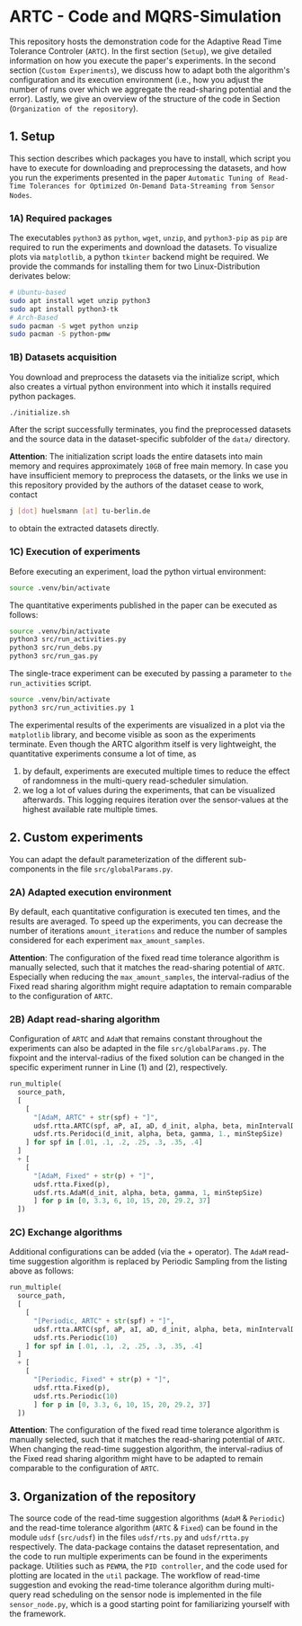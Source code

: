 # ARTC - Code and MQRS-Simulation
This repository hosts the demonstration code for the Adaptive Read Time Tolerance Controler (`ARTC`).
In the first section (`Setup`), we give detailed information on how you execute the paper's experiments.
In the second section (`Custom Experiments`), we discuss how to adapt both the algorithm's configuration and its execution environment (i.e., how you adjust the number of runs over which we aggregate the read-sharing potential and the error).
Lastly, we give an overview of the structure of the code in Section (`Organization of the repository`).



## 1. Setup
This section describes
which packages you have to install,
which script you have to execute for downloading and preprocessing the datasets, and
how you run the experiments presented in the paper `Automatic Tuning of Read-Time Tolerances for Optimized On-Demand Data-Streaming from Sensor Nodes`.

### 1A) Required packages
The executables `python3` as `python`, `wget`, `unzip`, and `python3-pip` as `pip` are required to run the experiments and download the datasets.
To visualize plots via `matplotlib`, a python `tkinter` backend might be required.
We provide the commands for installing them for two Linux-Distribution derivates below:

```bash
# Ubuntu-based
sudo apt install wget unzip python3
sudo apt install python3-tk
# Arch-Based
sudo pacman -S wget python unzip
sudo pacman -S python-pmw
```

### 1B) Datasets acquisition
You download and preprocess the datasets via the initialize script, which also creates a virtual python environment into which it installs required python packages.

```bash
./initialize.sh
```
After the script successfully terminates, you find the preprocessed datasets and the source data in the dataset-specific subfolder of the `data/` directory. 

**Attention**: The initialization script loads the entire datasets into main memory and requires approximately `10GB` of free main memory. 
In case you have insufficient memory to preprocess the datasets, or the links we use in this repository provided by the authors of the dataset cease to work, contact
```bash
j [dot] huelsmann [at] tu-berlin.de
```
to obtain the extracted datasets directly.

### 1C) Execution of experiments
Before executing an experiment, load the python virtual environment:

```bash
source .venv/bin/activate
```
The quantitative experiments published in the paper can be executed as follows:

```bash
source .venv/bin/activate
python3 src/run_activities.py
python3 src/run_debs.py
python3 src/run_gas.py
```
The single-trace experiment can be executed by passing a parameter to `the run_activities` script.

```bash
source .venv/bin/activate
python3 src/run_activities.py 1
```
The experimental results of the experiments are visualized in a plot via the `matplotlib` library, and become visible as soon as the experiments terminate.
Even though the ARTC algorithm itself is very lightweight, the quantitative experiments consume a lot of time, as 
1. by default, experiments are executed multiple times to reduce the effect of randomness in the
   multi-query read-scheduler simulation.
2. we log a lot of values during the experiments, that can be visualized afterwards. This logging
   requires iteration over the sensor-values at the highest available rate multiple times.

## 2. Custom experiments
You can adapt the default parameterization of the different sub-components in the file `src/globalParams.py`.

### 2A) Adapted execution environment
By default, each quantitative configuration is executed ten times, and the results are averaged. To speed up the experiments, you can decrease the number of iterations `amount_iterations` and reduce the number of samples considered for each experiment `max_amount_samples`.

**Attention**: The configuration of the fixed read time tolerance algorithm is manually selected, such that it matches the read-sharing potential of `ARTC`. 
Especially when reducing the `max_amount_samples`, the interval-radius of the Fixed read sharing algorithm might require adaptation to remain comparable to the configuration of `ARTC`.

### 2B) Adapt read-sharing algorithm
Configuration of `ARTC` and `AdaM` that remains constant throughout the experiments can also be adapted in the file `src/globalParams.py`.
The fixpoint and the interval-radius of the fixed solution can be changed in the specific experiment runner in Line (1) and (2), respectively.

```python
run_multiple(
  source_path,
  [
    [
      "[AdaM, ARTC" + str(spf) + "]",
      udsf.rtta.ARTC(spf, aP, aI, aD, d_init, alpha, beta, minIntervalDiameter, 175, -1),
      udsf.rts.Peridoci(d_init, alpha, beta, gamma, 1., minStepSize)
    ] for spf in [.01, .1, .2, .25, .3, .35, .4]                                            # (1)
  ]
  + [
    [
      "[AdaM, Fixed" + str(p) + "]",
      udsf.rtta.Fixed(p),
      udsf.rts.AdaM(d_init, alpha, beta, gamma, 1, minStepSize)
      ] for p in [0, 3.3, 6, 10, 15, 20, 29.2, 37]                                          # (1)
  ])
```

### 2C) Exchange algorithms
Additional configurations can be added (via the + operator). The `AdaM` read-time suggestion algorithm is replaced by Periodic Sampling from the listing above as follows:

```python
run_multiple(
  source_path,
  [
    [
      "[Periodic, ARTC" + str(spf) + "]",
      udsf.rtta.ARTC(spf, aP, aI, aD, d_init, alpha, beta, minIntervalDiameter, 175, -1),
      udsf.rts.Periodic(10)                                                                # (3)
    ] for spf in [.01, .1, .2, .25, .3, .35, .4]                                            
  ]
  + [
    [
      "[Periodic, Fixed" + str(p) + "]",
      udsf.rtta.Fixed(p),
      udsf.rts.Periodic(10)                                                                # (4)
      ] for p in [0, 3.3, 6, 10, 15, 20, 29.2, 37]
  ])
```

**Attention**: The configuration of the fixed read time tolerance algorithm is manually selected, such that it matches the read-sharing potential of `ARTC`. When changing the read-time suggestion algorithm, the interval-radius of the Fixed read sharing algorithm might have to be adapted to remain comparable to the configuration of `ARTC`.



## 3. Organization of the repository
The source code of the read-time suggestion algorithms (`AdaM` & `Periodic`) and the read-time tolerance algorithm (`ARTC` & `Fixed`) can be found in the module `udsf` (`src/udsf`) in the files `udsf/rts.py` and `udsf/rtta.py` respectively.
The data-package contains the dataset representation, and the code to run multiple experiments can be found in the experiments package. Utilities such as `PEWMA`, the `PID controller`, and the code used for plotting are located in the `util` package.
The workflow of read-time suggestion and evoking the read-time tolerance algorithm during multi-query read scheduling on the sensor node is implemented in the file `sensor_node.py`, which is a good starting point for familiarizing yourself with the framework.
